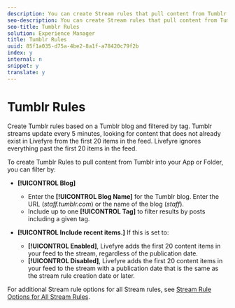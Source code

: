 ```yaml
---
description: You can create Stream rules that pull content from Tumblr.
seo-description: You can create Stream rules that pull content from Tumblr.
seo-title: Tumblr Rules
solution: Experience Manager
title: Tumblr Rules
uuid: 85f1a035-d75a-4be2-8a1f-a78420c79f2b
index: y
internal: n
snippet: y
translate: y
---
```


# Tumblr Rules

Create Tumblr rules based on a Tumblr blog and filtered by tag. Tumblr streams update every 5 minutes, looking for content that does not already exist in Livefyre from the first 20 items in the feed. Livefyre ignores everything past the first 20 items in the feed.

To create Tumblr Rules to pull content from Tumblr into your App or Folder, you can filter by:

* **[!UICONTROL  Blog]**
    * Enter the **[!UICONTROL  Blog Name]** for the Tumblr blog. Enter the URL (*staff.tumblr.com*) or the name of the blog (*staff*).
    * Include up to one **[!UICONTROL  Tag]** to filter results by posts including a given tag.

* **[!UICONTROL  Include recent items.]** If this is set to:
    * **[!UICONTROL  Enabled]**, Livefyre adds the first 20 content items in your feed to the stream, regardless of the publication date.
    * **[!UICONTROL  Disabled]**, Livefyre adds the first 20 content items in your feed to the stream with a publication date that is the same as the stream rule creation date or later.

For additional Stream rule options for all Stream rules, see [ Stream Rule Options for All Stream Rules](c_stream_rule_options_for_all_stream_rules.md#c_stream_rule_options_for_all_stream_rules). 
